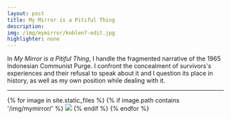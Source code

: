 ```yaml
---
layout: post
title: My Mirror is a Pitiful Thing
description: 
img: /img/mymirror/koblen7-edit.jpg
highlighter: none
---
```


<p>In <em>My Mirror is a Pitiful Thing</em>, I handle the fragmented narrative of the 1965 Indonesian Communist Purge. I confront the concealment of survivors's experiences and their refusal to speak about it and I question its place in history, as well as my own position while dealing with it.</p>

<hr>

<div>
{% for image in site.static_files %}
  {% if image.path contains '/img/mymirror/' %}
    <img class="projectimage" src="{{ site.baseurl }}{{ image.path }}">
  {% endif %}
{% endfor %}
</div>